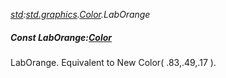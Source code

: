 _[std](../../modules/std/std-module.md):[std.graphics](../../modules/std/std-graphics.md).[Color](../../modules/std/std-graphics-color.md).LabOrange_
##### Const LabOrange:[Color](../../modules/std/std-graphics-color.md)
LabOrange. Equivalent to New Color( .83,.49,.17 ).
